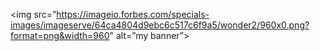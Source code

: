 <img src=”https://imageio.forbes.com/specials-images/imageserve/64ca4804d9ebc6c517c6f9a5/wonder2/960x0.png?format=png&width=960" alt=”my banner”>
